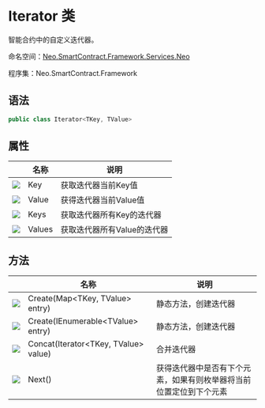 # Iterator 类

智能合约中的自定义迭代器。

命名空间：[Neo.SmartContract.Framework.Services.Neo](../neo.md)

程序集：Neo.SmartContract.Framework

## 语法

```c#
public class Iterator<TKey, TValue>
```

## 属性

|                                                        | 名称  | 说明                     |
| ------------------------------------------------------ | ----- | ------------------------ |
| ![](https://i-msdn.sec.s-msft.com/dynimg/IC74937.jpeg) | Key | 获取迭代器当前Key值 |
| ![](https://i-msdn.sec.s-msft.com/dynimg/IC74937.jpeg) | Value | 获得迭代器当前Value值 |
| ![](https://i-msdn.sec.s-msft.com/dynimg/IC74937.jpeg) | Keys | 获取迭代器所有Key的迭代器 |
| ![](https://i-msdn.sec.s-msft.com/dynimg/IC74937.jpeg) | Values | 获取迭代器所有Value的迭代器 |

## 方法

|                                                        | 名称                                | 说明                                                         |
| ------------------------------------------------------ | ----------------------------------- | ------------------------------------------------------------ |
| ![](https://i-msdn.sec.s-msft.com/dynimg/IC91302.jpeg) | Create(Map\<TKey, TValue\> entry) | 静态方法，创建迭代器                                         |
| ![](https://i-msdn.sec.s-msft.com/dynimg/IC91302.jpeg) | Create(IEnumerable\<TValue\> entry)  | 静态方法，创建迭代器                                                |
| ![](https://i-msdn.sec.s-msft.com/dynimg/IC91302.jpeg) | Concat(Iterator\<TKey, TValue\> value) |合并迭代器 |
| ![](https://i-msdn.sec.s-msft.com/dynimg/IC91302.jpeg) | Next()            | 获得迭代器中是否有下个元素，如果有则枚举器将当前位置定位到下个元素 |
